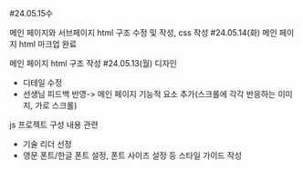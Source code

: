 #24.05.15수


메인 페이지와 서브페이지 html 구조 수정 및 작성, css 작성
#24.05.14(화)
메인 페이지 html 마크업 완료

메인 페이지 html 구조 작성
#24.05.13(월)
디자인
* 디테일 수정
* 선생님 피드백 반영-> 메인 페이지 기능적 요소 추가(스크롤에 각각 반응하는 이미지, 가로 스크롤)

js 프로젝트 구성 내용 관련
* 기술 리더 선정
* 영문 폰트/한글 폰트 설정, 폰트 사이즈 설정 등 스타일 가이드 작성
